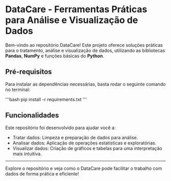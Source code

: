 # DataCare - Ferramentas Práticas para Análise e Visualização de Dados
Bem-vindo ao repositório DataCare! Este projeto oferece soluções práticas para o tratamento, análise e visualização de dados, utilizando as bibliotecas __Pandas__, __NumPy__ e funções básicas do __Python__.

## Pré-requisitos
Para instalar as dependências necessárias, basta rodar o seguinte comando no terminal:

'''bash
pip install -r requirements.txt
'''

## Funcionalidades
Este repositório foi desenvolvido para ajudar você a:

- Tratar dados: Limpeza e preparação de dados para análise.
- Analisar dados: Aplicação de operações estatísticas e exploratórias.
- Visualizar dados: Criação de gráficos e tabelas para uma interpretação mais intuitiva.

---

Explore o repositório e veja como o DataCare pode facilitar o trabalho com dados de forma prática e eficiente!
